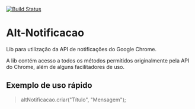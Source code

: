 [![Build Status](https://travis-ci.org/dsn-nimbus/alt-notificacao.svg?branch=master)](https://travis-ci.org/dsn-nimbus/alt-notificacao)

# Alt-Notificacao
Lib para utilização da API de notificações do Google Chrome.

A lib contém acesso a todos os métodos permitidos originalmente pela API do Chrome, além de alguns facilitadores de uso.

## Exemplo de uso rápido
> altNotificacao.criar("Título", "Mensagem");
